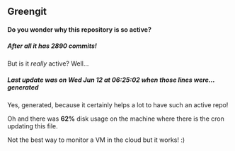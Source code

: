 ## Greengit

#### Do you wonder why this repository is so active?

##### After all it has 2890 commits!

But is it *really* active? Well...

##### Last update was on Wed Jun 12 at 06:25:02 when those lines were... generated

Yes, generated, because it certainly helps a lot to have such an active repo!

Oh and there was **62%** disk usage on the machine
where there is the cron updating this file.

Not the best way to monitor a VM in the cloud but it works! :)
